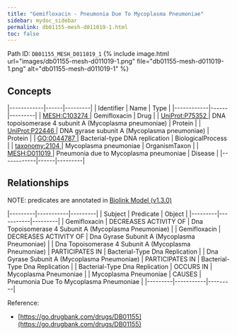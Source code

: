 ```yaml
---
title: "Gemifloxacin - Pneumonia Due To Mycoplasma Pneumoniae"
sidebar: mydoc_sidebar
permalink: db01155-mesh-d011019-1.html
toc: false 
---
```



Path ID: `DB01155_MESH_D011019_1`
{% include image.html url="images/db01155-mesh-d011019-1.png" file="db01155-mesh-d011019-1.png" alt="db01155-mesh-d011019-1" %}

## Concepts

|------------|------|---------|
| Identifier | Name | Type    |
|------------|------|---------|
| <a href="https://identifiers.org/MESH:C103274">MESH:C103274 </a> | Gemifloxacin | Drug |
| <a href="https://identifiers.org/UniProt:P75352">UniProt:P75352 </a> | DNA topoisomerase 4 subunit A (Mycoplasma pneumoniae) | Protein |
| <a href="https://identifiers.org/UniProt:P22446">UniProt:P22446 </a> | DNA gyrase subunit A (Mycoplasma pneumoniae) | Protein |
| <a href="https://identifiers.org/GO:0044787">GO:0044787 </a> | Bacterial-type DNA replication | BiologicalProcess |
| <a href="https://identifiers.org/taxonomy:2104">taxonomy:2104 </a> | Mycoplasma pneumoniae | OrganismTaxon |
| <a href="https://identifiers.org/MESH:D011019">MESH:D011019 </a> | Pneumonia due to Mycoplasma pneumoniae | Disease |
|------------|------|---------|

## Relationships


NOTE: predicates are annotated in <a href="https://github.com/biolink/biolink-model/releases/tag/v1.3.0">Biolink Model (v1.3.0)</a>

|---------|-----------|---------|
| Subject | Predicate | Object  |
|---------|-----------|---------|
| Gemifloxacin | DECREASES ACTIVITY OF | Dna Topoisomerase 4 Subunit A (Mycoplasma Pneumoniae) |
| Gemifloxacin | DECREASES ACTIVITY OF | Dna Gyrase Subunit A (Mycoplasma Pneumoniae) |
| Dna Topoisomerase 4 Subunit A (Mycoplasma Pneumoniae) | PARTICIPATES IN | Bacterial-Type Dna Replication |
| Dna Gyrase Subunit A (Mycoplasma Pneumoniae) | PARTICIPATES IN | Bacterial-Type Dna Replication |
| Bacterial-Type Dna Replication | OCCURS IN | Mycoplasma Pneumoniae |
| Mycoplasma Pneumoniae | CAUSES | Pneumonia Due To Mycoplasma Pneumoniae |
|---------|-----------|---------|

Reference: 
  - [https://go.drugbank.com/drugs/DB01155](https://go.drugbank.com/drugs/DB01155)
